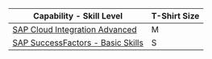Capability - Skill Level | T-Shirt Size
--- | --- 
[SAP Cloud Integration Advanced](/Application_Skill_Level_Definition.md#cloud-integration---advanced-skills) | M
[SAP SuccessFactors - Basic Skills](/Application_Skill_Level_Definition.md#sap-s4hana-abap---professional-skills) | S